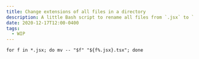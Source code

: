 ```yaml
---
title: Change extensions of all files in a directory
description: A little Bash script to rename all files from `.jsx` to `.tsx`
date: 2020-12-17T12:00-0400
tags:
  - WIP
---
```


```shell
for f in *.jsx; do mv -- "$f" "${f%.jsx}.tsx"; done
```
